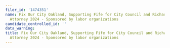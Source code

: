 ```yaml
---
filer_id: '1474351'
name: Fix Our City Oakland, Supporting Fife for City Council and Richardson for City
  Attorney 2024 - Sponsored by labor organizations
candidate_controlled_id: ''
data_warning: 
title: Fix Our City Oakland, Supporting Fife for City Council and Richardson for City
  Attorney 2024 - Sponsored by labor organizations
---
```

